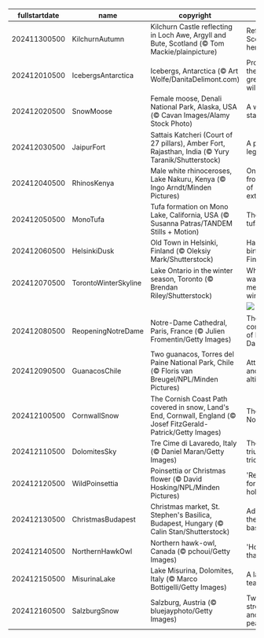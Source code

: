 |fullstartdate|name|copyright|title|image|
|--|--|--|--|--|
202411300500|KilchurnAutumn|Kilchurn Castle reflecting in Loch Awe, Argyll and Bute, Scotland (© Tom Mackie/plainpicture)|Reflecting Scotland's heritage|![](/en-CA/2024/12/202411300500KilchurnAutumn.jpg)|
202412010500|IcebergsAntarctica|Icebergs, Antarctica (© Art Wolfe/DanitaDelimont.com)|Protecting the last great wilderness|![](/en-CA/2024/12/202412010500IcebergsAntarctica.jpg)|
202412020500|SnowMoose|Female moose, Denali National Park, Alaska, USA (© Cavan Images/Alamy Stock Photo)|A wild stare|![](/en-CA/2024/12/202412020500SnowMoose.jpg)|
202412030500|JaipurFort|Sattais Katcheri (Court of 27 pillars), Amber Fort, Rajasthan, India (© Yury Taranik/Shutterstock)|A pillared legacy|![](/en-CA/2024/12/202412030500JaipurFort.jpg)|
202412040500|RhinosKenya|Male white rhinoceroses, Lake Nakuru, Kenya (© Ingo Arndt/Minden Pictures)|On the frontline of extinction|![](/en-CA/2024/12/202412040500RhinosKenya.jpg)|
202412050500|MonoTufa|Tufa formation on Mono Lake, California, USA (© Susanna Patras/TANDEM Stills + Motion)|The rise of tufa|![](/en-CA/2024/12/202412050500MonoTufa.jpg)|
202412060500|HelsinkiDusk|Old Town in Helsinki, Finland (© Oleksiy Mark/Shutterstock)|Happy birthday, Finland!|![](/en-CA/2024/12/202412060500HelsinkiDusk.jpg)|
202412070500|TorontoWinterSkyline|Lake Ontario in the winter season, Toronto (© Brendan Riley/Shutterstock)|Where water meets winter|![](/en-CA/2024/12/202412070500TorontoWinterSkyline.jpg)|
||||![](/en-CA/2024/12/.jpg)|
202412080500|ReopeningNotreDame|Notre-Dame Cathedral, Paris, France (© Julien Fromentin/Getty Images)|The comeback of Notre-Dame|![](/en-CA/2024/12/202412080500ReopeningNotreDame.jpg)|
202412090500|GuanacosChile|Two guanacos, Torres del Paine National Park, Chile (© Floris van Breugel/NPL/Minden Pictures)|Attitude and altitude|![](/en-CA/2024/12/202412090500GuanacosChile.jpg)|
202412100500|CornwallSnow|The Cornish Coast Path covered in snow, Land's End, Cornwall, England (© Josef FitzGerald-Patrick/Getty Images)|The end? Not quite.|![](/en-CA/2024/12/202412100500CornwallSnow.jpg)|
202412110500|DolomitesSky|Tre Cime di Lavaredo, Italy (© Daniel Maran/Getty Images)|The triumphant trio|![](/en-CA/2024/12/202412110500DolomitesSky.jpg)|
202412120500|WildPoinsettia|Poinsettia or Christmas flower (© David Hosking/NPL/Minden Pictures)|'Red-y' for the holidays|![](/en-CA/2024/12/202412120500WildPoinsettia.jpg)|
202412130500|ChristmasBudapest|Christmas market, St. Stephen's Basilica, Budapest, Hungary (© Calin Stan/Shutterstock)|Advent at the basilica|![](/en-CA/2024/12/202412130500ChristmasBudapest.jpg)|
202412140500|NorthernHawkOwl|Northern hawk-owl, Canada (© pchoui/Getty Images)|'Hoo' said that?|![](/en-CA/2024/12/202412140500NorthernHawkOwl.jpg)|
202412150500|MisurinaLake|Lake Misurina, Dolomites, Italy (© Marco Bottigelli/Getty Images)|A lake of tears|![](/en-CA/2024/12/202412150500MisurinaLake.jpg)|
202412160500|SalzburgSnow|Salzburg, Austria (© bluejayphoto/Getty Images)|Twinkling streets and icy peaks|![](/en-CA/2024/12/202412160500SalzburgSnow.jpg)|
